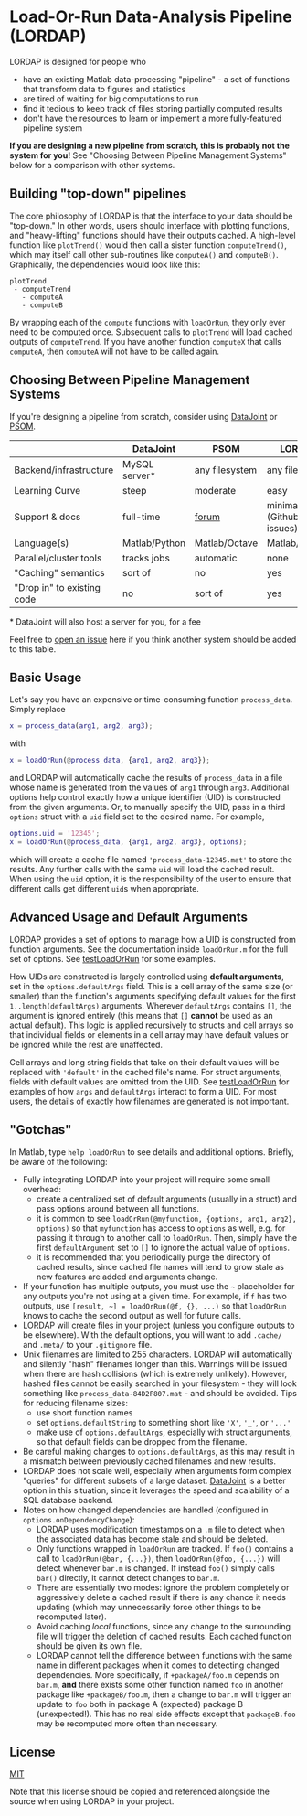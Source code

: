 Load-Or-Run Data-Analysis Pipeline (LORDAP)
===

LORDAP is designed for people who

- have an existing Matlab data-processing "pipeline" - a set of functions that transform data to figures and statistics
- are tired of waiting for big computations to run
- find it tedious to keep track of files storing partially computed results
- don't have the resources to learn or implement a more fully-featured pipeline system

__If you are designing a new pipeline from scratch, this is probably not the system for you!__ See "Choosing Between Pipeline Management Systems" below for a comparison with other systems.

Building "top-down" pipelines
---

The core philosophy of LORDAP is that the interface to your data should be "top-down." In other words, users should interface with plotting functions, and "heavy-lifting" functions should have their outputs cached. A high-level function like `plotTrend()` would then call a sister function `computeTrend()`, which may itself call other sub-routines like `computeA()` and `computeB()`. Graphically, the dependencies would look like this:

```
plotTrend
 - computeTrend
   - computeA
   - computeB
```

By wrapping each of the `compute` functions with `loadOrRun`, they only ever need to be computed once. Subsequent calls to `plotTrend` will load cached outputs of `computeTrend`. If you have another function `computeX` that calls `computeA`, then `computeA` will not have to be called again.

Choosing Between Pipeline Management Systems
---

If you're designing a pipeline from scratch, consider using [DataJoint](https://datajoint.io) or [PSOM](http://psom.simexp-lab.org/).

| | DataJoint | PSOM | LORDAP |
| -------------- | ------------- | ------------- | ------------- |
| Backend/infrastructure | MySQL server* | any filesystem | any filesystem |
| Learning Curve | steep | moderate | easy |
| Support & docs | full-time | [forum](https://www.nitrc.org/forum/forum.php?forum_id=1316) | minimal (Github issues) |
| Language(s) | Matlab/Python | Matlab/Octave | Matlab/Octave |
| Parallel/cluster tools | tracks jobs | automatic | none |
| "Caching" semantics | sort of | no | yes |
| "Drop in" to existing code | no | sort of | yes |

\* DataJoint will also host a server for you, for a fee

Feel free to [open an issue](https://github.com/wrongu/lorps/issues) here if you think another system should be added to this table.

Basic Usage
---

Let's say you have an expensive or time-consuming function `process_data`. Simply replace

```matlab
x = process_data(arg1, arg2, arg3);
```

with 

```matlab
x = loadOrRun(@process_data, {arg1, arg2, arg3});
```

and LORDAP will automatically cache the results of `process_data` in a file whose name is generated from the values of `arg1` through `arg3`.
Additional options help control exactly how a unique identifier (UID) is constructed from the given arguments. Or, to manually
specify the UID, pass in a third `options` struct with a `uid` field set to the desired name. For example,

```matlab
options.uid = '12345';
x = loadOrRun(@process_data, {arg1, arg2, arg3}, options);
```

which will create a cache file named `'process_data-12345.mat'` to store the results. Any further calls with the same `uid` will load the
cached result. When using the `uid` option, it is the responsibility of the user to ensure that different calls get different `uid`s when appropriate.

Advanced Usage and Default Arguments
---

LORDAP provides a set of options to manage how a UID is constructed from function arguments. See the documentation inside `loadOrRun.m`
for the full set of options. See [testLoadOrRun](testLoadOrRun.m) for some examples.

How UIDs are constructed is largely controlled using **default arguments**, set in the `options.defaultArgs` field. This is a cell array of the same size (or smaller) than the function's arguments specifying default values for the first `1..length(defaultArgs)` arguments. Wherever `defaultArgs` contains `[]`, the argument is ignored entirely (this means that `[]` **cannot** be used as an actual default). This logic is applied recursively to structs and cell arrays so that individual fields or elements in a cell array may have default values or be ignored while the rest are unaffected.

Cell arrays and long string fields that take on their default values will be replaced with `'default'` in the cached file's name. For struct arguments, fields with default values are omitted from the UID. See [testLoadOrRun](testLoadOrRun.m) for examples of how `args` and `defaultArgs` interact to form a UID. For most users, the details of exactly how filenames are generated is not important.

"Gotchas"
---

In Matlab, type `help loadOrRun` to see details and additional options. Briefly, be aware of the following:

* Fully integrating LORDAP into your project will require some small overhead:
    * create a centralized set of default arguments (usually in a struct) and pass options around between all functions.
    * it is common to see `loadOrRun(@myfunction, {options, arg1, arg2}, options)` so that `myfunction` has access to `options` as well, e.g. for passing it through to another call to `loadOrRun`. Then, simply have the first `defaultArgument` set to `[]` to ignore the actual value of `options`.
    * it is recommended that you periodically purge the directory of cached results, since cached file names will tend to grow stale as new features are added and arguments change.
* If your function has multiple outputs, you must use the `~` placeholder for any outputs you're not using at a given time. For example, if `f` has two outputs, use `[result, ~] = loadOrRun(@f, {}, ...)` so that `loadOrRun` knows to cache the second output as well for future calls.
* LORDAP will create files in your project (unless you configure outputs to be elsewhere). With the default options, you will want to add `.cache/` and `.meta/` to your `.gitignore` file.
* Unix filenames are limited to 255 characters. LORDAP will automatically and silently "hash" filenames longer than this. Warnings will be issued when there are hash collisions (which is extremely unlikely). However, hashed files cannot be easily searched in your filesystem - they will look something like `process_data-84D2F807.mat` - and should be avoided. Tips for reducing filename sizes:
    * use short function names
    * set `options.defaultString` to something short like `'X'`, `'_'`, or `'...'`
    * make use of `options.defaultArgs`, especially with struct arguments, so that default fields can be dropped from the filename.
* Be careful making changes to `options.defaultArgs`, as this may result in a mismatch between previously cached filenames and new results.
* LORDAP does not scale well, especially when arguments form complex "queries" for different subsets of a large dataset. [DataJoint](https://datajoint.io) is a better option in this situation, since it leverages the speed and scalability of a SQL database backend.
* Notes on how changed dependencies are handled (configured in `options.onDependencyChange`):
    * LORDAP uses modification timestamps on a `.m` file to detect when the associated data has become stale and should be deleted.
    * Only functions wrapped in `loadOrRun` are tracked. If `foo()` contains a call to `loadOrRun(@bar, {...})`, then `loadOrRun(@foo, {...})` will detect whenever `bar.m` is changed. If instead `foo()` simply calls `bar()` directly, it cannot detect changes to `bar.m`.
    * There are essentially two modes: ignore the problem completely or aggressively delete a cached result if there is any chance it needs updating (which may unnecessarily force other things to be recomputed later).
    * Avoid caching _local_ functions, since any change to the surrounding file will trigger the deletion of cached results. Each cached function should be given its own file.
    * LORDAP cannot tell the difference between functions with the same name in different packages when it comes to detecting changed dependencies. More specifically, if `+packageA/foo.m` depends on `bar.m`, __and__ there exists some other function named `foo` in another package like `+packageB/foo.m`, then a change to `bar.m` will trigger an update to `foo` both in package A (expected) package B (unexpected!). This has no real side effects except that `packageB.foo` may be recomputed more often than necessary.

License
---

[MIT](LICENSE.txt)

Note that this license should be copied and referenced alongside the source when using LORDAP in your project.
